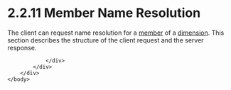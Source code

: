 <html dir="LTR" xmlns:mshelp="http://msdn.microsoft.com/mshelp" xmlns:ddue="http://ddue.schemas.microsoft.com/authoring/2003/5" xmlns:xlink="http://www.w3.org/1999/xlink" xmlns:tool="http://www.microsoft.com/tooltip">
    <head>
        <meta http-equiv="Content-Type" content="text/html; CHARSET=utf-8"></meta>
        <meta name="save" content="history"></meta>
        <title>2.2.11 Member Name Resolution</title>
        <xml>
            <mshelp:toctitle title="2.2.11 Member Name Resolution"></mshelp:toctitle>
            <mshelp:rltitle title="[MS-SSAS8]: Member Name Resolution"></mshelp:rltitle>
            <mshelp:keyword index="A" term="7e5f5475-2554-4f39-9fcd-b423610be212"></mshelp:keyword>
            <mshelp:attr name="DCSext.ContentType" value="open specification"></mshelp:attr>
            <mshelp:attr name="AssetID" value="7e5f5475-2554-4f39-9fcd-b423610be212"></mshelp:attr>
            <mshelp:attr name="TopicType" value="kbRef"></mshelp:attr>
            <mshelp:attr name="DCSext.Title" value="[MS-SSAS8]: Member Name Resolution" />
        </xml>
    </head>
    <body>
        <div id="header">
            <h1 class="heading">2.2.11 Member Name Resolution</h1>
        </div>
        <div id="mainSection">
            <div id="mainBody">
                <div id="allHistory" class="saveHistory"></div>
                <div id="sectionSection0" class="section" name="collapseableSection">
                    

<p>The client can request name resolution for a <a href="c527450b-f5bd-424b-8c98-ba6365288f35.htm#gt_5d78ca78-a9b1-4791-8126-bf9494304b11">member</a> of a <a href="c527450b-f5bd-424b-8c98-ba6365288f35.htm#gt_70d18eb1-eb3c-48f8-b0cd-7140f206406c">dimension</a>. This section
describes the structure of the client request and the server response.</p>


                </div>
            </div>
        </div>
    </body>
</html>